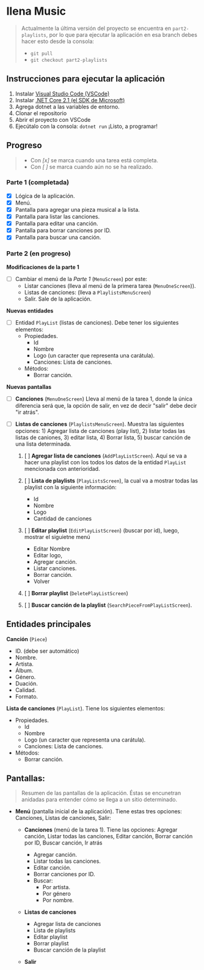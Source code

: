 # Ilena Music

> Actualmente la última versión del proyecto se encuentra en ```part2-playlists```, por lo que para ejecutar la aplicación en esa branch debes hacer esto desde la consola:
> - ```git pull```
> - ```git checkout part2-playlists```

## Instrucciones para ejecutar la aplicación

1. Instalar [Visual Studio Code (VSCode)](https://code.visualstudio.com/download)
2. Instalar [.NET Core 2.1 (el SDK de Microsoft)](https://www.microsoft.com/net/download)
3. Agrega dotnet a las variables de entorno.
4. Clonar el repositorio
5. Abrir el proyecto con VSCode
6. Ejecútalo con la consola: ```dotnet run``` 
¡Listo, a programar!

## Progreso 

> - Con *[x]* se marca cuando una tarea está completa.
> - Con *[ ]* se marca cuando aún no se ha realizado.

### Parte 1 (completada)
- [x] Lógica de la aplicación.
- [x] Menú.
- [x] Pantalla para agregar una pieza musical a la lista.
- [x] Pantalla para listar las canciones.
- [x] Pantalla para editar una canción.
- [x] Pantalla para borrar canciones por ID.
- [x] Pantalla para buscar una canción.

### Parte 2 (en progreso)

**Modificaciones de la parte 1**
- [ ] Cambiar el menú de la *Parte 1* (```MenuScreen```) por este: 
    - Listar canciones (lleva al menú de la primera tarea (```MenuOneScreen```)).
    - Listas de canciones: (lleva a ```PlaylistsMenuScreen```)
    - Salir. Sale de la aplicación.

**Nuevas entidades**
- [ ] Entidad ```PlayList``` (listas de canciones). Debe tener los siguientes elementos:
    - Propiedades.
        - Id
        - Nombre
        - Logo (un caracter que representa una carátula).
        - Canciones: Lista de canciones.
    - Métodos:
        - Borrar canción.


**Nuevas pantallas**
- [ ] **Canciones** (```MenuOneScreen```) Lleva al menú de la tarea 1, donde la única diferencia será que, la opción de salir, en vez de decir "salir" debe decir "ir atrás".

- [ ] **Listas de canciones** (```PlaylistsMenuScreen```). Muestra las siguientes opciones: 1) Agregar lista de canciones (play list), 2) listar todas las listas de caniones, 3) editar lista, 4) Borrar lista, 5) buscar canción de una lista determinada.

    1. [ ] **Agregar lista de canciones** (```AddPlayListScreen```). Aquí se va a hacer una playlist con los todos los datos de la entidad ```PlayList``` mencionada con anterioridad.

    2. [ ] **Lista de playlists** (```PlayListsScreen```), la cual va a mostrar todas las playlist con la siguiente información:
        - Id
        - Nombre
        - Logo
        - Cantidad de canciones
    3. [ ] **Editar playlist** (```EditPlayListScreen```) (buscar por id), luego, mostrar el siguietne menú
        - Editar Nombre
        - Editar logo, 
        - Agregar canción.
        - Listar canciones.
        - Borrar canción.
        - Volver
    4. [ ] **Borrar playlist** (```DeletePlayListScreen```)
    5. [ ] **Buscar canción de la playlist** (```SearchPieceFromPlayListScreen```).

## Entidades principales

**Canción** (```Piece```)
- ID. (debe ser automático)
- Nombre.
- Artista.
- Álbum.
- Género.
- Duación.
- Calidad.
- Formato.

**Lista de canciones** (```PlayList```). Tiene los siguientes elementos: 

- Propiedades.
    - Id
    - Nombre
    - Logo (un caracter que representa una carátula).
    - Canciones: Lista de canciones.
- Métodos:
    - Borrar canción.

## Pantallas:

> Resumen de las pantallas de la aplicación. Éstas se encunetran anidadas para entender cómo se llega a un sitio determinado.

- **Menú** (pantalla inicial de la aplicación). Tiene estas tres opciones: Canciones, Listas de canciones, Salir:

    - **Canciones** (menú de la tarea 1). Tiene las opciones: Agregar canción, Listar todas las canciones, Editar canción, Borrar canción por ID, Buscar canción, Ir atrás
        - Agregar canción.
        - Listar todas las canciones.
        - Editar canción. 
        - Borrar canciones por ID.
        - Buscar:
            - Por artista.
            - Por género
            - Por nombre.

    - **Listas de canciones**
        - Agregar lista de canciones
        - Lista de playlists
        - Editar playlist
        - Borrar playlist
        - Buscar canción de la playlist

    - **Salir**